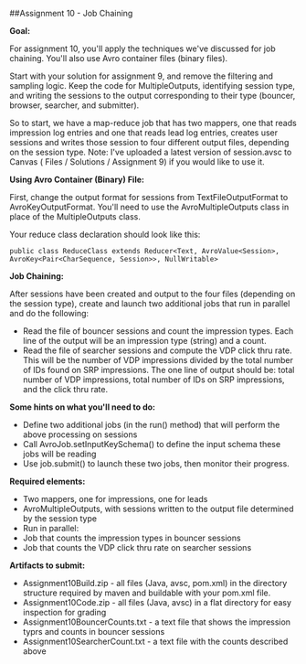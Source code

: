 ##Assignment 10 - Job Chaining

__Goal:__

For assignment 10, you'll apply the techniques we've discussed for job chaining. You'll also use Avro container files (binary files).

Start with your solution for assignment 9, and remove the filtering and sampling logic. Keep the code for MultipleOutputs, identifying session type, and writing the sessions to the output corresponding to their type (bouncer, browser, searcher, and submitter).

So to start, we have a map-reduce job that has two mappers, one that reads impression log entries and one that reads lead log entries, creates user sessions and writes those session to four different output files, depending on the session type. Note: I've uploaded a latest version of session.avsc to Canvas ( Files / Solutions / Assignment 9) if you would like to use it.

__Using Avro Container (Binary) File:__

First, change the output format for sessions from TextFileOutputFormat to AvroKeyOutputFormat. You'll need to use the AvroMultipleOutputs class in place of the MultipleOutputs class.

Your reduce class declaration should look like this:

`public class ReduceClass
     extends Reducer<Text, AvroValue<Session>,
            AvroKey<Pair<CharSequence, Session>>, NullWritable>`

__Job Chaining:__

After sessions have been created and output to the four files (depending on the session type), create and launch two additional jobs that run in parallel and do the following:

* Read the file of bouncer sessions and count the impression types. Each line of the output will be an impression type (string) and a count.
* Read the file of searcher sessions and compute the VDP click thru rate. This will be the number of VDP impressions divided by the total number of IDs found on SRP impressions. The one line of output should be: total number of VDP impressions, total number of IDs on SRP impressions, and the click thru rate.

__Some hints on what you'll need to do:__

* Define two additional jobs (in the run() method) that will perform the above processing on sessions
* Call AvroJob.setInputKeySchema() to define the input schema these jobs will be reading
* Use job.submit() to launch these two jobs, then monitor their progress.

__Required elements:__

* Two mappers, one for impressions, one for leads
* AvroMultipleOutputs, with sessions written to the output file determined by the session type
* Run in parallel:
 * Job that counts the impression types in bouncer sessions
 * Job that counts the VDP click thru rate on searcher sessions

__Artifacts to submit:__

* Assignment10Build.zip - all files (Java, avsc, pom.xml) in the directory structure required by maven and buildable with your pom.xml file.
* Assignment10Code.zip - all files (Java, avsc) in a flat directory for easy inspection for grading
* Assignment10BouncerCounts.txt - a text file that shows the impression typrs and counts in bouncer sessions
* Assignment10SearcherCount.txt - a text file with the counts described above